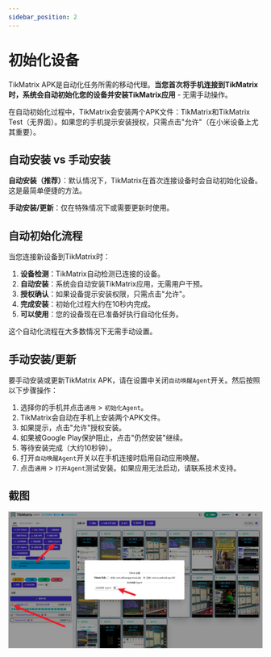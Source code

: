 ```yaml
---
sidebar_position: 2
---
```


# 初始化设备

TikMatrix APK是自动化任务所需的移动代理。**当您首次将手机连接到TikMatrix时，系统会自动初始化您的设备并安装TikMatrix应用** - 无需手动操作。

在自动初始化过程中，TikMatrix会安装两个APK文件：TikMatrix和TikMatrix Test（无界面）。如果您的手机提示安装授权，只需点击"允许"（在小米设备上尤其重要）。

## 自动安装 vs 手动安装

**自动安装（推荐）**：默认情况下，TikMatrix在首次连接设备时会自动初始化设备。这是最简单便捷的方法。

**手动安装/更新**：仅在特殊情况下或需要更新时使用。

## 自动初始化流程

当您连接新设备到TikMatrix时：

1. **设备检测**：TikMatrix自动检测已连接的设备。
2. **自动安装**：系统会自动安装TikMatrix应用，无需用户干预。
3. **授权确认**：如果设备提示安装权限，只需点击"允许"。
4. **完成安装**：初始化过程大约在10秒内完成。
5. **可以使用**：您的设备现在已准备好执行自动化任务。

这个自动化流程在大多数情况下无需手动设置。

## 手动安装/更新

要手动安装或更新TikMatrix APK，请在设置中关闭`自动唤醒Agent`开关。然后按照以下步骤操作：

1. 选择你的手机并点击`通用` > `初始化Agent`。
2. TikMatrix会自动在手机上安装两个APK文件。
3. 如果提示，点击"允许"授权安装。
4. 如果被Google Play保护阻止，点击"仍然安装"继续。
5. 等待安装完成（大约10秒钟）。
6. 打开`自动唤醒Agent`开关以在手机连接时启用自动应用唤醒。
7. 点击`通用` > `打开Agent`测试安装。如果应用无法启动，请联系技术支持。

## 截图

![初始化Agent](../img/init-agent.png)
